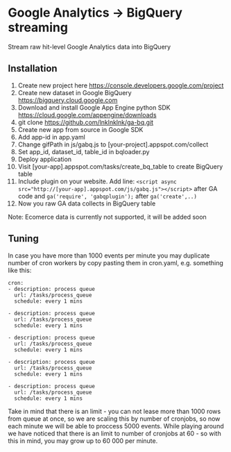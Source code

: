 # Google Analytics -> BigQuery streaming

Stream raw hit-level Google Analytics data into BigQuery

## Installation

1. Create new project here https://console.developers.google.com/project
1. Create new dataset in Google BigQuery https://bigquery.cloud.google.com
1. Download and install Google App Engine python SDK https://cloud.google.com/appengine/downloads
1. git clone https://github.com/lnklnklnk/ga-bq.git
1. Create new app from source in Google SDK
1. Add app-id in app.yaml
1. Change gifPath in js/gabq.js to [your-project].appspot.com/collect
1. Set app_id, dataset_id, table_id in bqloader.py
1. Deploy application
1. Visit [your-app].appspot.com/tasks/create_bq_table to create BigQuery table
1. Include plugin on your website. Add line: `<script async src="http://[your-app].appspot.com/js/gabq.js"></script>` after GA code and `ga('require', 'gabqplugin');` after `ga('create',..)`
1. Now you raw GA data collects in BigQuery table

Note: Ecomerce data is currently not supported, it will be added soon

## Tuning

In case you have more than 1000 events per minute you may duplicate number of cron workers by copy pasting them in cron.yaml, e.g. something like this:

```
cron:
- description: process queue
  url: /tasks/process_queue
  schedule: every 1 mins
  
- description: process queue
  url: /tasks/process_queue
  schedule: every 1 mins
  
- description: process queue
  url: /tasks/process_queue
  schedule: every 1 mins  
  
- description: process queue
  url: /tasks/process_queue
  schedule: every 1 mins  
  
- description: process queue
  url: /tasks/process_queue
  schedule: every 1 mins  
```

Take in mind that there is an limit - you can not lease more than 1000 rows from queue at once, so we are scaling this by number of cronjobs, so now each minute we will be able to proccess 5000 events. While playing around we have noticed that there is an limit to number of cronjobs at 60 - so with this in mind, you may grow up to 60 000 per minute.
